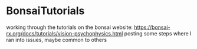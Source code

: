 # BonsaiTutorials
working through the tutorials on the bonsai website: https://bonsai-rx.org/docs/tutorials/vision-psychophysics.html
posting some steps where I ran into issues, maybe common to others
